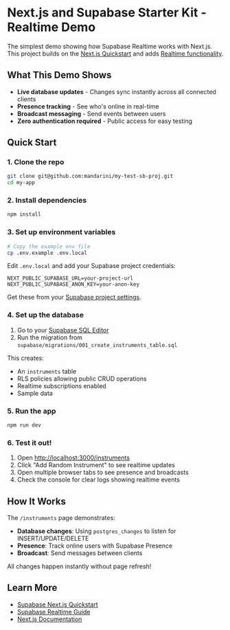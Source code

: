 # Next.js and Supabase Starter Kit - Realtime Demo

The simplest demo showing how Supabase Realtime works with Next.js. This project builds on the [Next.js Quickstart](https://supabase.com/docs/guides/getting-started/quickstarts/nextjs) and adds [Realtime functionality](https://supabase.com/docs/guides/realtime/postgres-changes).

## What This Demo Shows

- **Live database updates** - Changes sync instantly across all connected clients
- **Presence tracking** - See who's online in real-time
- **Broadcast messaging** - Send events between users
- **Zero authentication required** - Public access for easy testing

## Quick Start

### 1. Clone the repo
```bash
git clone git@github.com:mandarini/my-test-sb-proj.git
cd my-app
```

### 2. Install dependencies
```bash
npm install
```

### 3. Set up environment variables
```bash
# Copy the example env file
cp .env.example .env.local
```

Edit `.env.local` and add your Supabase project credentials:
```
NEXT_PUBLIC_SUPABASE_URL=your-project-url
NEXT_PUBLIC_SUPABASE_ANON_KEY=your-anon-key
```

Get these from your [Supabase project settings](https://supabase.com/dashboard/project/_/settings/api).

### 4. Set up the database

1. Go to your [Supabase SQL Editor](https://supabase.com/dashboard/project/_/sql)
2. Run the migration from `supabase/migrations/001_create_instruments_table.sql`

This creates:
- An `instruments` table
- RLS policies allowing public CRUD operations
- Realtime subscriptions enabled
- Sample data

### 5. Run the app
```bash
npm run dev
```

### 6. Test it out!

1. Open [http://localhost:3000/instruments](http://localhost:3000/instruments)
2. Click "Add Random Instrument" to see realtime updates
3. Open multiple browser tabs to see presence and broadcasts
4. Check the console for clear logs showing realtime events

## How It Works

The `/instruments` page demonstrates:
- **Database changes**: Using `postgres_changes` to listen for INSERT/UPDATE/DELETE
- **Presence**: Track online users with Supabase Presence
- **Broadcast**: Send messages between clients

All changes happen instantly without page refresh!

## Learn More

- [Supabase Next.js Quickstart](https://supabase.com/docs/guides/getting-started/quickstarts/nextjs)
- [Supabase Realtime Guide](https://supabase.com/docs/guides/realtime/postgres-changes)
- [Next.js Documentation](https://nextjs.org/docs)
